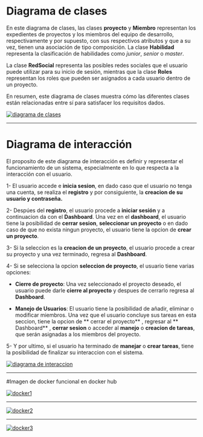 
# Diagrama de clases

En este diagrama de clases, las clases **proyecto** y **Miembro** representan los expedientes de proyectos y los miembros del equipo de desarrollo, respectivamente y por supuesto, con sus respectivos atributos y que a su vez, tienen una asociación de tipo composición. La clase **Habilidad** representa la clasificación de habilidades como *junior*, *senior* o *master*.

La clase **RedSocial** representa las posibles redes sociales que el usuario puede utilizar para su inicio de sesión, mientras que la clase **Roles**  representan los roles que pueden ser asignados a cada usuario dentro de un proyecto.

En resumen, este diagrama de clases muestra cómo las diferentes clases están relacionadas entre sí para satisfacer los requisitos dados.

[![diagrama de clases](https://raw.githubusercontent.com/miguel-cortinas/flappy/main/diagrama%20de%20clases.jpg?token=GHSAT0AAAAAAB7LJ2EPJIPTS6JZ52ZHBGMUZASKREQ "diagrama de clases")](https://raw.githubusercontent.com/miguel-cortinas/flappy/main/diagrama%20de%20clases.jpg?token=GHSAT0AAAAAAB7LJ2EPJIPTS6JZ52ZHBGMUZASKREQ "diagrama de clases")

------------



# Diagrama de interacción

El proposito de este diagrama de interacción es definir y representar el funcionamiento de un sistema, especialmente en lo que respecta a la interacción con el usuario.

   1- El usuario accede e **inicia sesion**, en dado caso que el usuario no tenga una cuenta, se realiza el **registro** y por consiguiente, la **creacion de su usuario y contraseña.**

   2- Despúes del **registro**, el usuario procede a **iniciar sesión** y a continuacion da con el **Dashboard**.
Una vez en el **dashboard**, el usuario tiene la posibilidad de **cerrar sesion**, **seleccionar un proyecto** o en dado caso de que no exista ningun proyecto, el usuario tiene la opcion de **crear un proyecto**.

3- Si la seleccion es la **creacion de un proyecto**, el usuario procede a crear su proyecto y una vez terminado, regresa al **Dashboard**.

   4- Si se selecciona la opcion **seleccion de proyecto**, el usuario tiene varias opciones:
- **Cierre de proyecto**:
Una vez seleccionado el proyecto deseado, el usuario puede darle **cierre al proyecto** y despues de cerrarlo regresa al **Dashboard**.

- **Manejo de Usuarios**:
El usuario tiene la posibilidad de añadir, eliminar o modificar miembros.
Una vez que el usuario concluye sus tareas en esta seccion, tiene la opcion de ** cerrar el proyecto** , regresar al ** Dashboard** , **cerrar sesion** o acceder al **manejo** o **creacion de tareas**, que serán asignadas a los miembros del proyecto.

5- Y por ultimo, si el usuario ha terminado de **manejar** o **crear tareas**, tiene la      posibilidad de finalizar su interaccion con el sistema.

[![diagrama de interaccion](https://raw.githubusercontent.com/miguel-cortinas/flappy/main/diagrama%20de%20interaccion.jpeg?token=GHSAT0AAAAAAB7LJ2EOTBCDTRLQPZJM5SZOZASKRUA "diagrama de interaccion")](https://raw.githubusercontent.com/miguel-cortinas/flappy/main/diagrama%20de%20interaccion.jpeg?token=GHSAT0AAAAAAB7LJ2EOTBCDTRLQPZJM5SZOZASKRUA "diagrama de interaccion")


------------

#Imagen de docker funcional en docker hub 

[![docker1](https://raw.githubusercontent.com/miguel-cortinas/flappy/main/docker1.jpeg?token=GHSAT0AAAAAAB7LJ2EOFEQ6WHDDPX7J7TECZASKSHQ "docker1")](https://raw.githubusercontent.com/miguel-cortinas/flappy/main/docker1.jpeg?token=GHSAT0AAAAAAB7LJ2EOFEQ6WHDDPX7J7TECZASKSHQ "docker1")


------------


[![docker2](https://raw.githubusercontent.com/miguel-cortinas/flappy/main/docker2.jpeg?token=GHSAT0AAAAAAB7LJ2EPBX23NKSRNQ72E6FCZASKSYQ "docker2")](https://raw.githubusercontent.com/miguel-cortinas/flappy/main/docker2.jpeg?token=GHSAT0AAAAAAB7LJ2EPBX23NKSRNQ72E6FCZASKSYQ "docker2")

------------

[![docker3](https://raw.githubusercontent.com/miguel-cortinas/flappy/main/docker3.jpeg?token=GHSAT0AAAAAAB7LJ2EPQADWXQCOEASERYNUZASKTJA "docker3")](https://raw.githubusercontent.com/miguel-cortinas/flappy/main/docker3.jpeg?token=GHSAT0AAAAAAB7LJ2EPQADWXQCOEASERYNUZASKTJA "docker3")